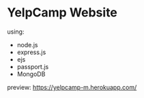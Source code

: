 # YelpCamp Website
using:
- node.js
- express.js
- ejs
- passport.js
- MongoDB


preview: https://yelpcamp-m.herokuapp.com/